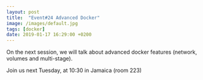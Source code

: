 ```yaml
---
layout: post
title:  "Event#24 Advanced Docker"
image: /images/default.jpg
tags: [docker]
date: 2019-01-17 16:29:00 +0200
---
```


On the next session, we will talk about advanced docker features (network, volumes and multi-stage).[]()

Join us next Tuesday, at 10:30 in Jamaica (room 223)